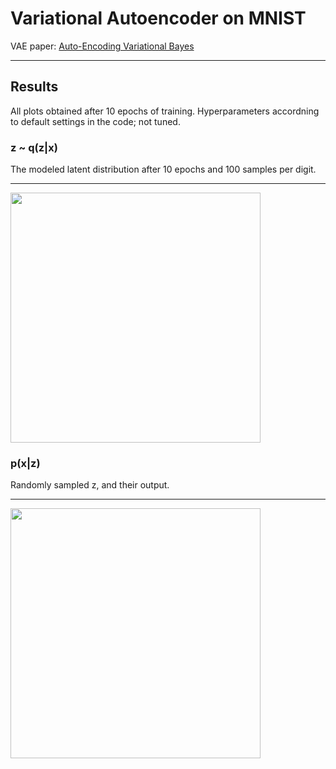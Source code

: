 # Variational Autoencoder on MNIST

VAE paper: [Auto-Encoding Variational Bayes](https://arxiv.org/abs/1312.6114)



---





## Results

All plots obtained after 10 epochs of training. Hyperparameters accordning to default settings in the code; not tuned.

### z ~ q(z|x)

The modeled latent distribution after 10 epochs and 100 samples per digit.



--- 

<img src="https://github.com/timbmg/VAE-CVAE-MNIST/blob/master/figs/1519649452.702026/E9-Dist.png" width="400">

### p(x|z)

Randomly sampled z, and their output.



---

<img src="https://github.com/timbmg/VAE-CVAE-MNIST/blob/master/figs/1519649452.702026/E9I937.png" width="400">
